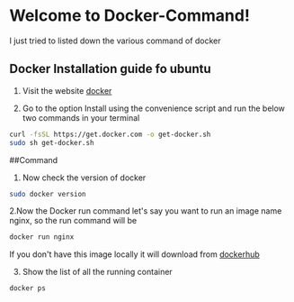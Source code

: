Welcome to Docker-Command!
===================
I just tried to listed down the  various command of docker

## Docker Installation guide fo ubuntu

1. Visit the website [docker](https://docs.docker.com/engine/install/ubuntu/)

2. Go to the option Install using the convenience script and run the below two commands in your terminal
```bash
curl -fsSL https://get.docker.com -o get-docker.sh
sudo sh get-docker.sh
```
##Command
1. Now check the version of docker
```bash
sudo docker version
```
2.Now the Docker run command let's say you want to run an image name nginx, so the run command will be

```bash
docker run nginx
```
If you don't have this image locally it will download from [dockerhub](https://hub.docker.com/_/nginx)

3. Show the list of all the running container 
```bash
docker ps
```
